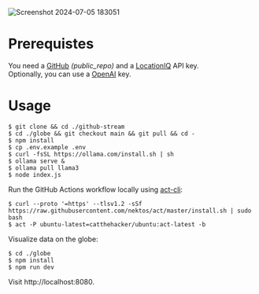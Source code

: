 ![Screenshot 2024-07-05 183051](https://github.com/mlix8hoblc/github-stream/assets/110055457/7c6022fc-eb1b-4a09-900b-2d85b1d7ddba)

# Prerequistes

You need a [GitHub](https://github.com/settings/tokens) _(public_repo)_ and a [LocationIQ](https://my.locationiq.com/dashboard/#accesstoken) API key.  
Optionally, you can use a [OpenAI](https://platform.openai.com/api-keys) key.

# Usage

```
$ git clone && cd ./github-stream
$ cd ./globe && git checkout main && git pull && cd -
$ npm install
$ cp .env.example .env
$ curl -fsSL https://ollama.com/install.sh | sh
$ ollama serve &
$ ollama pull llama3
$ node index.js
```

Run the GitHub Actions workflow locally using [act-cli](https://github.com/nektos/act):

```
$ curl --proto '=https' --tlsv1.2 -sSf https://raw.githubusercontent.com/nektos/act/master/install.sh | sudo bash
$ act -P ubuntu-latest=catthehacker/ubuntu:act-latest -b
```

Visualize data on the globe:

```
$ cd ./globe
$ npm install
$ npm run dev
```

Visit http://localhost:8080.